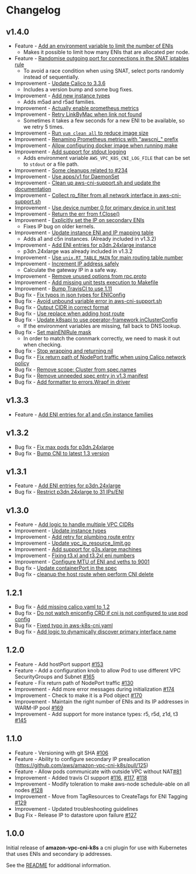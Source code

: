 # Changelog

## v1.4.0

* Feature - [Add an environment variable to limit the number of ENIs](https://github.com/aws/amazon-vpc-cni-k8s/pull/251)
    - Makes it possible to limit how many ENIs that are allocated per node.
* Feature - [Randomise outgoing port for connections in the SNAT iptables rule](https://github.com/aws/amazon-vpc-cni-k8s/pull/246)
    - To avoid a race condition when using SNAT, select ports randomly instead of sequentially.
* Improvement - [Update Calico to 3.3.6](https://github.com/aws/amazon-vpc-cni-k8s/pull/368)
    - Includes a version bump and some bug fixes.
* Improvement - [Add new instance types](https://github.com/aws/amazon-vpc-cni-k8s/pull/366)
    - Adds m5ad and r5ad families.
* Improvement - [Actually enable prometheus metrics](https://github.com/aws/amazon-vpc-cni-k8s/pull/361)
* Improvement - [Retry LinkByMac when link not found](https://github.com/aws/amazon-vpc-cni-k8s/pull/360)
    - Sometimes it takes a few seconds for a new ENI to be available, so we retry 5 times.
* Improvement - [Run `yum clean all` to reduce image size](https://github.com/aws/amazon-vpc-cni-k8s/pull/351)
* Improvement - [Renaming Prometheus metrics with "awscni_" prefix](https://github.com/aws/amazon-vpc-cni-k8s/pull/348)
* Improvement - [Allow configuring docker image when running make](https://github.com/aws/amazon-vpc-cni-k8s/pull/178)
* Improvement - [Add support for stdout logging](https://github.com/aws/amazon-vpc-cni-k8s/pull/342)
    - Adds environment variable `AWS_VPC_K8S_CNI_LOG_FILE` that can be set to `stdout` or a file path.
* Improvement - [Some cleanups related to #234](https://github.com/aws/amazon-vpc-cni-k8s/pull/244)
* Improvement - [Use apps/v1 for DaemonSet](https://github.com/aws/amazon-vpc-cni-k8s/pull/341)
* Improvement - [Clean up aws-cni-support.sh and update the documentation](https://github.com/aws/amazon-vpc-cni-k8s/pull/320)
* Improvement - [Collect rp_filter from all network interface in aws-cni-support.sh](https://github.com/aws/amazon-vpc-cni-k8s/pull/338)
* Improvement - [Use device number 0 for primary device in unit test](https://github.com/aws/amazon-vpc-cni-k8s/pull/247)
* Improvement - [Return the err from f.Close()](https://github.com/aws/amazon-vpc-cni-k8s/pull/249)
* Improvement - [Explicitly set the IP on secondary ENIs](https://github.com/aws/amazon-vpc-cni-k8s/pull/271)
    - Fixes IP bug on older kernels.
* Improvement - [Update instance ENI and IP mapping table](https://github.com/aws/amazon-vpc-cni-k8s/pull/275)
    - Adds a1 and c5n instances. (Already included in v1.3.2) 
* Improvement - [Add ENI entries for p3dn.24xlarge instance](https://github.com/aws/amazon-vpc-cni-k8s/pull/274)
    - p3dn.24xlarge was already included in v1.3.2 
* Improvement - [Use `unix.RT_TABLE_MAIN` for main routing table number](https://github.com/aws/amazon-vpc-cni-k8s/pull/269)
* Improvement - [Increment IP address safely](https://github.com/aws/amazon-vpc-cni-k8s/pull/258)
    - Calculate the gateway IP in a safe way.
* Improvement - [Remove unused options from rpc.proto](https://github.com/aws/amazon-vpc-cni-k8s/pull/252)
* Improvement - [Add missing unit tests execution to Makefile](https://github.com/aws/amazon-vpc-cni-k8s/pull/253)
* Improvement - [Bump TravisCI to use 1.11](https://github.com/aws/amazon-vpc-cni-k8s/pull/243)
* Bug fix - [Fix typos in json types for ENIConfig](https://github.com/aws/amazon-vpc-cni-k8s/pull/393)
* Bug fix - [Avoid unbound variable error in aws-cni-support.sh](https://github.com/aws/amazon-vpc-cni-k8s/pull/382)
* Bug fix - [Output CIDR in correct format](https://github.com/aws/amazon-vpc-cni-k8s/pull/267)
* Bug fix - [Use replace when adding host route](https://github.com/aws/amazon-vpc-cni-k8s/pull/367)
* Bug fix - [Update k8sapi to use operator-framework inClusterConfig](https://github.com/aws/amazon-vpc-cni-k8s/pull/364)
    - If the environment variables are missing, fall back to DNS lookup.
* Bug fix - [Set mainENIRule mask](https://github.com/aws/amazon-vpc-cni-k8s/pull/340)
    - In order to match the connmark correctly, we need to mask it out when checking.
* Bug fix - [Stop wrapping and returning nil](https://github.com/aws/amazon-vpc-cni-k8s/pull/245)
* Bug fix - [Fix return path of NodePort traffic when using Calico network policy](https://github.com/aws/amazon-vpc-cni-k8s/pull/263)
* Bug fix - [Remove scope: Cluster from spec.names](https://github.com/aws/amazon-vpc-cni-k8s/pull/199)
* Bug fix - [Remove unneeded spec entry in v1.3 manifest](https://github.com/aws/amazon-vpc-cni-k8s/pull/262)
* Bug fix - [Add formatter to errors.Wrapf in driver](https://github.com/aws/amazon-vpc-cni-k8s/pull/241)

## v1.3.3

* Feature - [Add ENI entries for a1 and c5n instance families](https://github.com/aws/amazon-vpc-cni-k8s/pull/349)

## v1.3.2

* Bug fix - [Fix max pods for p3dn.24xlarge](https://github.com/aws/amazon-vpc-cni-k8s/pull/312)
* Bug fix - [Bump CNI to latest 1.3 version](https://github.com/aws/amazon-vpc-cni-k8s/pull/333)

## v1.3.1

* Feature - [Add ENI entries for p3dn.24xlarge](https://github.com/aws/amazon-vpc-cni-k8s/pull/295)
* Bug fix - [Restrict p3dn.24xlarge to 31 IPs/ENI](https://github.com/aws/amazon-vpc-cni-k8s/pull/300)

## v1.3.0

* Feature - [Add logic to handle multiple VPC CIDRs](https://github.com/aws/amazon-vpc-cni-k8s/pull/234)
* Improvement - [Update instance types](https://github.com/aws/amazon-vpc-cni-k8s/pull/229)
* Improvement - [Add retry for plumbing route entry](https://github.com/aws/amazon-vpc-cni-k8s/pull/223)
* Improvement - [Update vpc_ip_resource_limit.go](https://github.com/aws/amazon-vpc-cni-k8s/pull/221)
* Improvement - [Add support for g3s.xlarge machines](https://github.com/aws/amazon-vpc-cni-k8s/pull/218)
* Improvement - [Fixing t3.xl and t3.2xl eni numbers](https://github.com/aws/amazon-vpc-cni-k8s/pull/197)
* Improvement - [Configure MTU of ENI and veths to 9001](https://github.com/aws/amazon-vpc-cni-k8s/pull/210)
* Bug fix - [Update containerPort in the spec](https://github.com/aws/amazon-vpc-cni-k8s/pull/207)
* Bug fix - [cleanup the host route when perform CNI delete](https://github.com/aws/amazon-vpc-cni-k8s/pull/228)

## 1.2.1

* Bug fix - [Add missing calico.yaml to 1.2](https://github.com/aws/amazon-vpc-cni-k8s)
* Bug fix - [Do not watch eniconfig CRD if cni is not configured to use pod config](https://github.com/aws/amazon-vpc-cni-k8s/pull/192)
* Bug fix - [Fixed typo in aws-k8s-cni.yaml](https://github.com/aws/amazon-vpc-cni-k8s/pull/185)
* Bug fix - [Add logic to dynamically discover primary interface name](https://github.com/aws/amazon-vpc-cni-k8s/pull/196)

## 1.2.0

* Feature - Add hostPort support [#153](https://github.com/aws/amazon-vpc-cni-k8s/pull/153)
* Feature - Add a configuration knob to allow Pod to use different VPC SecurityGroups and Subnet [#165](https://github.com/aws/amazon-vpc-cni-k8s/pull/165)
* Feature - Fix return path of NodePort traffic [#130](https://github.com/aws/amazon-vpc-cni-k8s/pull/130)
* Improvement - Add more error messages during initialization [#174](https://github.com/aws/amazon-vpc-cni-k8s/pull/174)
* Improvement - Check to make it is a Pod object [#170](https://github.com/aws/amazon-vpc-cni-k8s/pull/170)
* Improvement - Maintain the right number of ENIs and its IP addresses in WARM-IP pool [#169](https://github.com/aws/amazon-vpc-cni-k8s/pull/169)
* Improvement - Add support for more instance types: r5, r5d, z1d, t3 [#145](https://github.com/aws/amazon-vpc-cni-k8s/pull/145)

## 1.1.0

* Feature - Versioning with git SHA [#106](https://github.com/aws/amazon-vpc-cni-k8s/pull/106)
* Feature - Ability to configure secondary IP preallocation (https://github.com/aws/amazon-vpc-cni-k8s/pull/125)
* Feature - Allow pods communicate with outside VPC without NAT[#81](https://github.com/aws/amazon-vpc-cni-k8s/pull/81)
* Improvement - Added travis CI support [#116](https://github.com/aws/amazon-vpc-cni-k8s/pull/116), [#117](https://github.com/aws/amazon-vpc-cni-k8s/pull/117), [#118](https://github.com/aws/amazon-vpc-cni-k8s/pull/118)
* Improvement - Modify toleration to make aws-node schedule-able on all nodes [#128](https://github.com/aws/amazon-vpc-cni-k8s/pull/128)
* Improvement - Move from TagResources to CreateTags for ENI Tagging [#129](https://github.com/aws/amazon-vpc-cni-k8s/pull/129)
* Improvement - Updated troubleshooting guidelines
* Bug Fix - Release IP to datastore upon failure [#127](https://github.com/aws/amazon-vpc-cni-k8s/pull/127)

## 1.0.0

Initial release of **amazon-vpc-cni-k8s**  a cni plugin for use with Kubernetes that uses ENIs and secondary ip addresses.

See the [README](README.md) for additional information.
